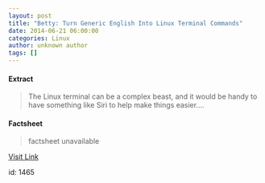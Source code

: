 ```yaml
---
layout: post
title: "Betty: Turn Generic English Into Linux Terminal Commands"
date: 2014-06-21 06:00:00
categories: Linux
author: unknown author
tags: []
---
```



#### Extract
>The Linux terminal can be a complex beast, and it would be handy to have something like Siri to help make things easier....

#### Factsheet
>factsheet unavailable

[Visit Link](http://www.linuxtoday.com/developer/betty-turn-generic-english-into-linux-terminal-commands.html)

id:    1465


